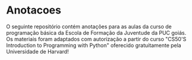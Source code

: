 # Anotacoes

O seguinte repositório contém anotações para as aulas da curso de programação básica da Escola de Formação da Juventude da PUC goiás. Os materiais foram adaptados com autorização a partir do curso "CS50'S Introduction to Programming with Python" oferecido gratuitamente pela Universidade de Harvard!
